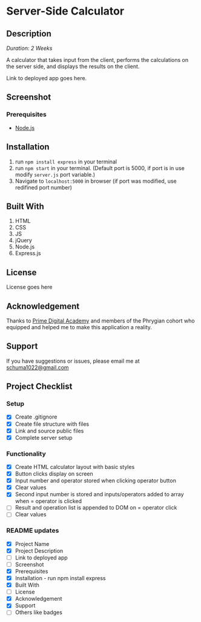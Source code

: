 # Server-Side Calculator

## Description

_Duration: 2 Weeks_

A calculator that takes input from the client, performs the calculations on the server side, and displays the results on the client.

Link to deployed app goes here.

## Screenshot

### Prerequisites

- [Node.js](https://nodejs.org/en/)

## Installation

1. run `npm install express` in your terminal
2. run `npm start` in your terminal. (Default port is 5000, if port is in use modify `server.js` port variable.)
3. Navigate to `localhost:5000` in browser (if port was modified, use redifined port number)

## Built With

1. HTML
2. CSS
3. JS
4. jQuery
5. Node.js
6. Express.js

## License

License goes here

## Acknowledgement

Thanks to [Prime Digital Academy](https://www.primeacademy.io/) and members of the Phrygian cohort who equipped and helped me to make this application a reality.

## Support

If you have suggestions or issues, please email me at [schuma1022@gmail.com](mailto:schuma1022@gmail.com)

## Project Checklist

### Setup

- [X] Create .gitignore
- [X] Create file structure with files
- [X] Link and source public files
- [X] Complete server setup

### Functionality

- [X] Create HTML calculator layout with basic styles
- [X] Button clicks display on screen
- [X] Input number and operator stored when clicking operator button
- [X] Clear values 
- [X] Second input number is stored and inputs/operators added to array when = operator is clicked
- [ ] Result and operation list is appended to DOM on = operator click
- [ ] Clear values

### README updates
- [X] Project Name
- [X] Project Description
- [ ] Link to deployed app
- [ ] Screenshot
- [X] Prerequisites
- [X] Installation - run npm install express
- [X] Built With
- [ ] License
- [X] Acknowledgement
- [X] Support
- [ ] Others like badges